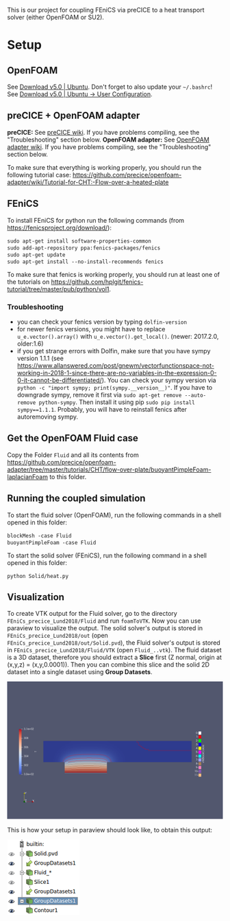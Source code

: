 This is our project for coupling FEniCS via preCICE to a heat transport solver (either OpenFOAM or SU2).

# Setup

## OpenFOAM

See [Download v5.0 | Ubuntu](https://openfoam.org/download/5-0-ubuntu/). Don't forget to also update your `~/.bashrc`! See [Download v5.0 | Ubuntu -> User Configuration](https://openfoam.org/download/5-0-ubuntu/).

## preCICE + OpenFOAM adapter

**preCICE:** See [preCICE wiki](https://github.com/precice/precice/wiki/Building). If you have problems compiling, see the "Troubleshooting" section below.
**OpenFOAM adapter:** See [OpenFOAM adapter wiki](https://github.com/precice/openfoam-adapter/wiki/Building). If you have problems compiling, see the "Troubleshooting" section below.

To make sure that everything is working properly, you should run the following tutorial case: https://github.com/precice/openfoam-adapter/wiki/Tutorial-for-CHT:-Flow-over-a-heated-plate

## FEniCS

To install FEniCS for python run the following commands (from https://fenicsproject.org/download/):

```
sudo apt-get install software-properties-common
sudo add-apt-repository ppa:fenics-packages/fenics
sudo apt-get update
sudo apt-get install --no-install-recommends fenics
```

To make sure that fenics is working properly, you should run at least one of the tutorials on https://github.com/hplgit/fenics-tutorial/tree/master/pub/python/vol1.

### Troubleshooting

* you can check your fenics version by typing `dolfin-version`
* for newer fenics versions, you might have to replace `u_e.vector().array()` with `u_e.vector().get_local()`. (newer: 2017.2.0, older:1.6)
* if you get strange errors with Dolfin, make sure that you have sympy version 1.1.1 (see https://www.allanswered.com/post/gnewm/vectorfunctionspace-not-working-in-2018-1-since-there-are-no-variables-in-the-expression-0-0-it-cannot-be-differentiated/). You can check your sympy version via `python -c "import sympy; print(sympy.__version__)"`. If you have to downgrade sympy, remove it first via `sudo apt-get remove --auto-remove python-sympy`. Then install it using pip `sudo pip install sympy==1.1.1`. Probably, you will have to reinstall fenics after autoremoving sympy.

## Get the OpenFOAM Fluid case

Copy the Folder `Fluid` and all its contents from https://github.com/precice/openfoam-adapter/tree/master/tutorials/CHT/flow-over-plate/buoyantPimpleFoam-laplacianFoam to this folder.

## Running the coupled simulation

To start the fluid solver (OpenFOAM), run the following commands in a shell opened in this folder:

```
blockMesh -case Fluid
buoyantPimpleFoam -case Fluid
```

To start the solid solver (FEniCS), run the following command in a shell opened in this folder:

```
python Solid/heat.py
```

## Visualization

To create VTK output for the Fluid solver, go to the directory `FEniCs_precice_Lund2018/Fluid` and run `foamToVTK`. Now you can use paraview to visualize the output. The solid solver's output is stored in `FEniCs_precice_Lund2018/out` (open `FEniCs_precice_Lund2018/out/Solid.pvd`), the Fluid solver's output is stored in `FEniCs_precice_Lund2018/Fluid/VTK` (open `Fluid_..vtk`). The fluid dataset is a 3D dataset, therefore you should extract a **Slice** first (Z normal, origin at (x,y,z) = (x,y,0.0001)). Then you can combine this slice and the solid 2D dataset into a single dataset using **Group Datasets**.

![Visualization of the temperature](final.png)

This is how your setup in paraview should look like, to obtain this output:

![Paraview](paraviewtree.png)


